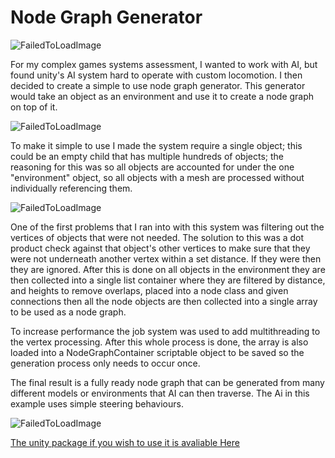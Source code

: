 # Node Graph Generator

![FailedToLoadImage](/ProjectAssets/NodeGraphGenerator/ComplexExample.gif)

For my complex games systems assessment, I wanted to work with AI, but found unity's AI system hard to operate with custom locomotion. I then decided to create a simple to use node graph generator. This generator would take an object as an environment and use it to create a node graph on top of it.

![FailedToLoadImage](/ProjectAssets/NodeGraphGenerator/ComplexOne.png)

To make it simple to use I made the system require a single object; this could be an empty child that has multiple hundreds of objects; the reasoning for this was so all objects are accounted for under the one "environment" object, so all objects with a mesh are processed without individually referencing them.

![FailedToLoadImage](/ProjectAssets/NodeGraphGenerator/ComplexFiltering.png)

One of the first problems that I ran into with this system was filtering out the vertices of objects that were not needed. The solution to this was a dot product check against that object's other vertices to make sure that they were not underneath another vertex within a set distance. If they were then they are ignored. After this is done on all objects in the environment they are then collected into a single list container where they are filtered by distance, and heights to remove overlaps, placed into a node class and given connections then all the node objects are then collected into a single array to be used as a node graph.

To increase performance the job system was used to add multithreading to the vertex processing. After this whole process is done, the array is also loaded into a NodeGraphContainer scriptable object to be saved so the generation process only needs to occur once.

The final result is a fully ready node graph that can be generated from many different models or environments that AI can then traverse. The Ai in this example uses simple steering behaviours.

![FailedToLoadImage](/ProjectAssets/NodeGraphGenerator/ComplexAssessment.gif)

<text-blue-500 hover:underline pt-0>[The unity package if you wish to use it is avaliable Here](https://github.com/ThomasLambProgramming/NodeGraph)